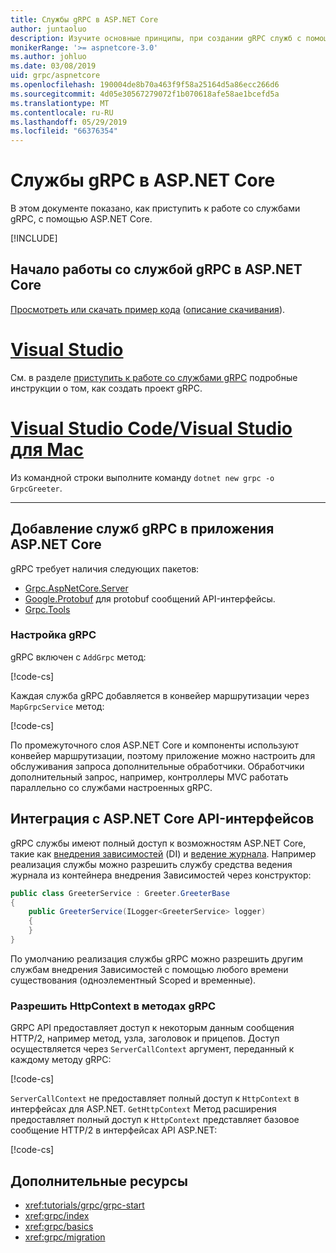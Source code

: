 ```yaml
---
title: Службы gRPC в ASP.NET Core
author: juntaoluo
description: Изучите основные принципы, при создании gRPC служб с помощью ASP.NET Core.
monikerRange: '>= aspnetcore-3.0'
ms.author: johluo
ms.date: 03/08/2019
uid: grpc/aspnetcore
ms.openlocfilehash: 190004de8b70a463f9f58a25164d5a86ecc266d6
ms.sourcegitcommit: 4d05e30567279072f1b070618afe58ae1bcefd5a
ms.translationtype: MT
ms.contentlocale: ru-RU
ms.lasthandoff: 05/29/2019
ms.locfileid: "66376354"
---
```

# <a name="grpc-services-with-aspnet-core"></a>Службы gRPC в ASP.NET Core

В этом документе показано, как приступить к работе со службами gRPC, с помощью ASP.NET Core.

[!INCLUDE[](~/includes/net-core-prereqs-all-3.0.md)]

## <a name="get-started-with-grpc-service-in-aspnet-core"></a>Начало работы со службой gRPC в ASP.NET Core

[Просмотреть или скачать пример кода](https://github.com/aspnet/AspNetCore.Docs/tree/master/aspnetcore/tutorials/grpc/grpc-start/sample) ([описание скачивания](xref:index#how-to-download-a-sample)).

# <a name="visual-studiotabvisual-studio"></a>[Visual Studio](#tab/visual-studio)

См. в разделе [приступить к работе со службами gRPC](xref:tutorials/grpc/grpc-start) подробные инструкции о том, как создать проект gRPC.

# <a name="visual-studio-code--visual-studio-for-mactabvisual-studio-codevisual-studio-mac"></a>[Visual Studio Code/Visual Studio для Mac](#tab/visual-studio-code+visual-studio-mac)

Из командной строки выполните команду `dotnet new grpc -o GrpcGreeter`.

---

## <a name="add-grpc-services-to-an-aspnet-core-app"></a>Добавление служб gRPC в приложения ASP.NET Core

gRPC требует наличия следующих пакетов:

* [Grpc.AspNetCore.Server](https://www.nuget.org/packages/Grpc.AspNetCore.Server)
* [Google.Protobuf](https://www.nuget.org/packages/Google.Protobuf/) для protobuf сообщений API-интерфейсы.
* [Grpc.Tools](https://www.nuget.org/packages/Grpc.Tools/)

### <a name="configure-grpc"></a>Настройка gRPC

gRPC включен с `AddGrpc` метод:

[!code-cs[](~/tutorials/grpc/grpc-start/sample/GrpcGreeter/Startup.cs?name=snippet&highlight=5)]

Каждая служба gRPC добавляется в конвейер маршрутизации через `MapGrpcService` метод:

[!code-cs[](~/tutorials/grpc/grpc-start/sample/GrpcGreeter/Startup.cs?name=snippet&highlight=21)]

По промежуточного слоя ASP.NET Core и компоненты используют конвейер маршрутизации, поэтому приложение можно настроить для обслуживания запроса дополнительные обработчики. Обработчики дополнительный запрос, например, контроллеры MVC работать параллельно со службами настроенных gRPC.

## <a name="integration-with-aspnet-core-apis"></a>Интеграция с ASP.NET Core API-интерфейсов

gRPC службы имеют полный доступ к возможностям ASP.NET Core, такие как [внедрения зависимостей](xref:fundamentals/dependency-injection) (DI) и [ведение журнала](xref:fundamentals/logging/index). Например реализация службы можно разрешить службу средства ведения журнала из контейнера внедрения Зависимостей через конструктор:

```csharp
public class GreeterService : Greeter.GreeterBase
{
    public GreeterService(ILogger<GreeterService> logger)
    {
    }
}
```

По умолчанию реализация службы gRPC можно разрешить другим службам внедрения Зависимостей с помощью любого времени существования (одноэлементный Scoped и временные).

### <a name="resolve-httpcontext-in-grpc-methods"></a>Разрешить HttpContext в методах gRPC

GRPC API предоставляет доступ к некоторым данным сообщения HTTP/2, например метод, узла, заголовок и прицепов. Доступ осуществляется через `ServerCallContext` аргумент, переданный к каждому методу gRPC:

[!code-cs[](~/tutorials/grpc/grpc-start/sample/GrpcGreeter/Services/GreeterService.cs?highlight=3-4&name=snippet)]

`ServerCallContext` не предоставляет полный доступ к `HttpContext` в интерфейсах для ASP.NET. `GetHttpContext` Метод расширения предоставляет полный доступ к `HttpContext` представляет базовое сообщение HTTP/2 в интерфейсах API ASP.NET:

[!code-cs[](~/tutorials/grpc/grpc-start/sample/GrpcGreeter/Services/GreeterService.cs?name=snippet1)]

## <a name="additional-resources"></a>Дополнительные ресурсы

* <xref:tutorials/grpc/grpc-start>
* <xref:grpc/index>
* <xref:grpc/basics>
* <xref:grpc/migration>
